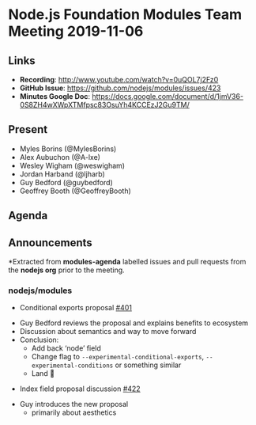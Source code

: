 # Node.js Foundation Modules Team Meeting 2019-11-06

## Links

* **Recording**:  http://www.youtube.com/watch?v=0uQOL7j2Fz0
* **GitHub Issue**: https://github.com/nodejs/modules/issues/423
* **Minutes Google Doc**: https://docs.google.com/document/d/1jmV36-0S8ZH4wXWpXTMfpsc83OsuYh4KCCEzJ2Gu9TM/

## Present

* Myles Borins (@MylesBorins)
* Alex Aubuchon (@A-lxe)
* Wesley Wigham (@weswigham)
* Jordan Harband (@ljharb)
* Guy Bedford (@guybedford)
* Geoffrey Booth (@GeoffreyBooth)

## Agenda

## Announcements
 
*Extracted from **modules-agenda** labelled issues and pull requests from the **nodejs org** prior to the meeting.

### nodejs/modules

* Conditional exports proposal [#401](https://github.com/nodejs/modules/issues/401)

- Guy Bedford reviews the proposal and explains benefits to ecosystem
- Discussion about semantics and way to move forward
- Conclusion:
  - Add back ‘node’ field
  - Change flag to `--experimental-conditional-exports`, `--experimental-conditions` or something similar
  - Land 🎉

* Index field proposal discussion [#422](https://github.com/nodejs/modules/issues/422)

- Guy introduces the new proposal
  - primarily about aesthetics
